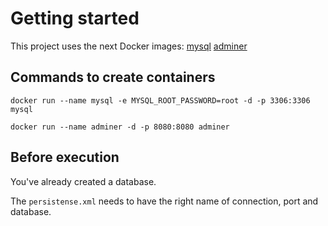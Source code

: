 # Getting started

This project uses the next Docker images: [mysql](https://hub.docker.com/_/mysql)  [adminer](https://hub.docker.com/_/adminer)

## Commands to create containers

`docker run --name mysql -e MYSQL_ROOT_PASSWORD=root -d -p 3306:3306 mysql`

`docker run --name adminer -d -p 8080:8080 adminer`

## Before execution

You've already created a database.

The `persistense.xml` needs to have the right name of connection, port and database.
